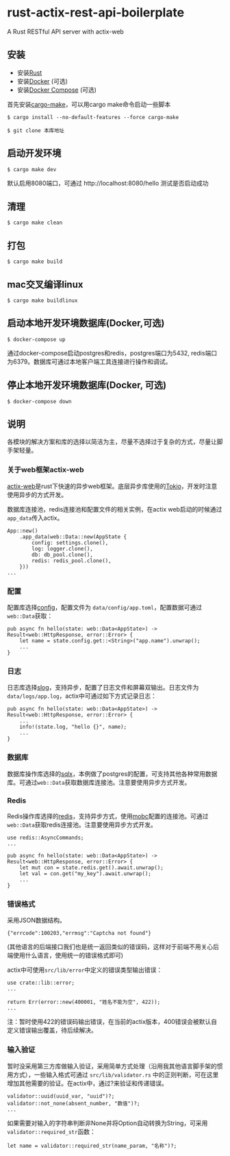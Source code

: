 # rust-actix-rest-api-boilerplate
A Rust RESTful API server with actix-web

## 安装
- 安装[Rust](https://www.rust-lang.org/)
- 安装[Docker](https://www.docker.com/) (可选)
- 安装[Docker Compose](https://github.com/docker/compose/releases) (可选)


首先安装[cargo-make](https://github.com/sagiegurari/cargo-make)，可以用cargo make命令启动一些脚本

```
$ cargo install --no-default-features --force cargo-make
```

```
$ git clone 本库地址
```

## 启动开发环境
```
$ cargo make dev
```

默认启用8080端口，可通过 http://localhost:8080/hello 测试是否启动成功


## 清理
```
$ cargo make clean
```

## 打包
```
$ cargo make build
```

## mac交叉编译linux
```
$ cargo make buildlinux
```

## 启动本地开发环境数据库(Docker,可选)
````
$ docker-compose up
````

通过docker-compose启动postgres和redis，postgres端口为5432, redis端口为6379。数据库可通过本地客户端工具连接进行操作和调试。

## 停止本地开发环境数据库(Docker, 可选)
````
$ docker-compose down
````

## 说明

各模块的解决方案和库的选择以简洁为主，尽量不选择过于复杂的方式，尽量让脚手架轻量。

### 关于web框架actix-web

[actix-web](https://actix.rs/)是rust下快速的异步web框架。底层异步库使用的[Tokio](https://tokio.rs/)，开发时注意使用异步的方式开发。

数据库连接池，redis连接池和配置文件的相关实例，在actix web启动的时候通过`app_data`传入actix。

```
App::new()
    .app_data(web::Data::new(AppState {
        config: settings.clone(),
        log: logger.clone(),
        db: db_pool.clone(),
        redis: redis_pool.clone(),
    }))
...
```

### 配置

配置库选择[config](https://github.com/mehcode/config-rs)，配置文件为 `data/config/app.toml`，配置数据可通过`web::Data`获取：

```
pub async fn hello(state: web::Data<AppState>) -> Result<web::HttpResponse, error::Error> {
    let name = state.config.get::<String>("app.name").unwrap();
    ...
}
```

### 日志

日志库选择[slog](https://github.com/slog-rs/slog)，支持异步，配置了日志文件和屏幕双输出。日志文件为 `data/logs/app.log`，actix中可通过如下方式记录日志：

```
pub async fn hello(state: web::Data<AppState>) -> Result<web::HttpResponse, error::Error> {
    ...
    info!(state.log, "hello {}", name);
    ...
}
```

### 数据库

数据库操作库选择的[sqlx](https://github.com/launchbadge/sqlx)，本例做了postgres的配置，可支持其他各种常用数据库。可通过`web::Data`获取数据库连接池。注意要使用异步方式开发。

### Redis

Redis操作库选择的[redis](https://github.com/mitsuhiko/redis-rs)，支持异步方式，使用[mobc](https://github.com/importcjj/mobc)配置的连接池。可通过`web::Data`获取redis连接池。注意要使用异步方式开发。

```
use redis::AsyncCommands;
...

pub async fn hello(state: web::Data<AppState>) -> Result<web::HttpResponse, error::Error> {
    let mut con = state.redis.get().await.unwrap();
    let val = con.get("my_key").await.unwrap();
    ...
}

```

### 错误格式

采用JSON数据结构。

```
{"errcode":100203,"errmsg":"Captcha not found"}
```
(其他语言的后端接口我们也是统一返回类似的错误码，这样对于前端不用关心后端使用什么语言，使用统一的错误格式即可)

actix中可使用`src/lib/error`中定义的错误类型输出错误：

```
use crate::lib::error;
...

return Err(error::new(400001, "姓名不能为空", 422));
...

```

注：暂时使用422的错误码输出错误，在当前的actix版本，400错误会被默认自定义错误输出覆盖，待后续解决。

### 输入验证

暂时没采用第三方库做输入验证，采用简单方式处理（沿用我其他语言脚手架的惯用方式），一些输入格式可通过 `src/lib/validator.rs` 中的正则判断，可在这里增加其他需要的验证。在actix中，通过?来验证和传递错误。

```
validator::uuid(uuid_var, "uuid")?;
validator::not_none(absent_number, "数值")?;
...
```

如果需要对输入的字符串判断非None并将Option自动转换为String，可采用`validator::required_str`函数：

```
let name = validator::required_str(name_param, "名称")?;
```
